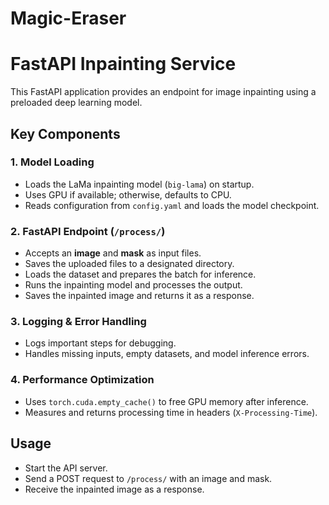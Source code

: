 # Magic-Eraser
# FastAPI Inpainting Service  

This FastAPI application provides an endpoint for image inpainting using a preloaded deep learning model.  

## Key Components  

### 1. **Model Loading**  
- Loads the LaMa inpainting model (`big-lama`) on startup.  
- Uses GPU if available; otherwise, defaults to CPU.  
- Reads configuration from `config.yaml` and loads the model checkpoint.  

### 2. **FastAPI Endpoint (`/process/`)**  
- Accepts an **image** and **mask** as input files.  
- Saves the uploaded files to a designated directory.  
- Loads the dataset and prepares the batch for inference.  
- Runs the inpainting model and processes the output.  
- Saves the inpainted image and returns it as a response.  

### 3. **Logging & Error Handling**  
- Logs important steps for debugging.  
- Handles missing inputs, empty datasets, and model inference errors.  

### 4. **Performance Optimization**  
- Uses `torch.cuda.empty_cache()` to free GPU memory after inference.  
- Measures and returns processing time in headers (`X-Processing-Time`).  

## Usage  
- Start the API server.  
- Send a POST request to `/process/` with an image and mask.  
- Receive the inpainted image as a response.  
